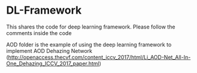 # DL-Framework

This shares the code for deep learning framework.
Please follow the comments inside the code

AOD folder is the example of using the deep learning framework to implement AOD Dehazing Network (http://openaccess.thecvf.com/content_iccv_2017/html/Li_AOD-Net_All-In-One_Dehazing_ICCV_2017_paper.html)
